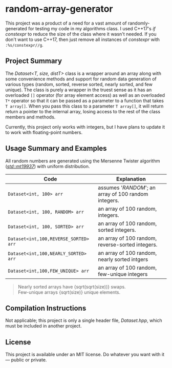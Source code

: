 # random-array-generator
This project was a product of a need for a vast amount of randomly-generated for testing my code in my algorithms class. I used C++17's _if constexpr_ to reduce the size of the 
class where it wasn't needed. If you don't want to use C++17, then just remove all instances of _constexpr_ with `:%s/constexpr//g`.

## Project Summary
The _Dataset\<T, size, distT\>_ class is a wrapper around an array along with some convenience methods and support for random data generation of various types (random, sorted,
reverse sorted, nearly sorted, and few unique). The class is purely a wrapper in the truest sense as it has an overloaded `[]` operator (for array element access) as well
as an overloaded `T*` operator so that it can be passed as a parameter to a function that takes `T array[]`. When you pass this class to a parameter `T array[]`, it will return 
return a pointer to the internal array, losing access to the rest of the class members and methods.

Currently, this project only works with integers, but I have plans to update it to work with floating-point numbers.

## Usage Summary and Examples
All random numbers are generated using the Mersenne Twister algorithm ([_std::mt19937_](https://www.cplusplus.com/reference/random/mt19937/)) with uniform distribution.

| Code | Explanation |
| ---- | ----------- |
| `Dataset<int, 100> arr` | assumes '_RANDOM_'; an array of 100 random integers. |
| `Dataset<int, 100, RANDOM> arr` | an array of 100 random, integers. |
| `Dataset<int, 100, SORTED> arr` | an array of 100 random, sorted integers. |
| `Dataset<int,100,REVERSE_SORTED> arr` | an array of 100 random, reverse-sorted integers. |
| `Dataset<int,100,NEARLY_SORTED> arr` | an array of 100 random, nearly sorted intgers |
| `Dataset<int,100,FEW_UNIQUE> arr` | an array of 100 random, few-unique integers |
> Nearly sorted arrays have {sqrt(sqrt(size))} swaps. <br />
> Few-unique arrays {sqrt(size)} unique elements. <br />

## Compilation Instructions
Not applicable; this project is only a single header file, _Dataset.hpp_, which must be included in another project.

## License
This project is available under an MIT license. Do whatever you want with it — public or private.
